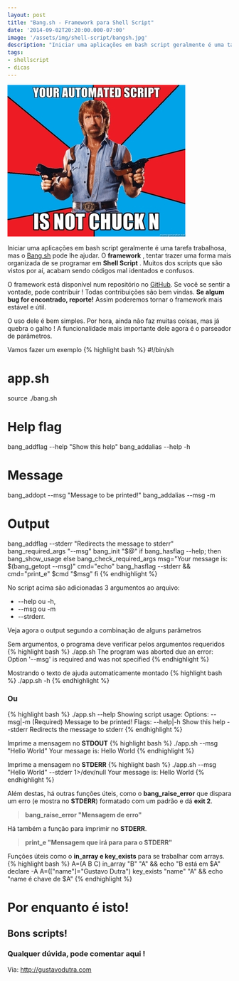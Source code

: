 ```yaml
---
layout: post
title: "Bang.sh - Framework para Shell Script"
date: '2014-09-02T20:20:00.000-07:00'
image: '/assets/img/shell-script/bangsh.jpg'
description: "Iniciar uma aplicações em bash script geralmente é uma tarefa trabalhosa, mas o Bang.sh pode lhe ajudar."
tags:
- shellscript
- dicas
---
```


![Bang.sh - Framework para Shell Script](/assets/img/shell-script/bangsh.jpg "Bang.sh - Framework para Shell Script")

Iniciar uma aplicações em bash script geralmente é uma tarefa trabalhosa, mas o [Bang.sh](https://github.com/bellthoven/bangsh) pode lhe ajudar. O __framework__ , tentar trazer uma forma mais organizada de se programar em __Shell Script__ . Muitos dos scripts que são vistos por aí, acabam sendo códigos mal identados e confusos.

O framework está disponível num repositório no [GitHub](https://github.com/bellthoven/bangsh). Se você se sentir a vontade, pode contribuir ! Todas contribuições são bem vindas. __Se algum bug for encontrado, reporte!__ Assim poderemos tornar o framework mais estável e útil.

O uso dele é bem simples. Por hora, ainda não faz muitas coisas, mas já quebra o galho !
A funcionalidade mais importante dele agora é o parseador de parâmetros.

Vamos fazer um exemplo
{% highlight bash %}
#!/bin/sh
# app.sh
source ./bang.sh
# Help flag
bang_addflag --help "Show this help"
bang_addalias --help -h
# Message
bang_addopt --msg "Message to be printed!"
bang_addalias --msg -m
# Output
bang_addflag --stderr "Redirects the message to stderr"
bang_required_args "--msg"
bang_init "$@"
if bang_hasflag --help; then
 bang_show_usage
else
 bang_check_required_args
 msg="Your message is: $(bang_getopt --msg)"
 cmd="echo"
 bang_hasflag --stderr &amp;&amp; cmd="print_e"
 $cmd "$msg"
fi
{% endhighlight %}

No script acima são adicionadas 3 argumentos ao arquivo: 

+ --help ou -h, 
+ --msg ou -m
+ --strderr.

Veja agora o output segundo a combinação de alguns parâmetros

Sem argumentos, o programa deve verificar pelos argumentos requeridos
{% highlight bash %}
./app.sh
The program was aborted due an error:
Option '--msg' is required and was not specified
{% endhighlight %}

Mostrando o texto de ajuda automaticamente montado
{% highlight bash %}
./app.sh -h
{% endhighlight %}

### Ou
{% highlight bash %}
./app.sh --help
Showing script usage:
Options:
--msg|-m  (Required) Message to be printed!
Flags:
--help|-h Show this help
--stderr Redirects the message to stderr
{% endhighlight %}

Imprime a mensagem no __STDOUT__
{% highlight bash %}
./app.sh --msg "Hello World"
Your message is: Hello World
{% endhighlight %}

Imprime a mensagem no __STDERR__
{% highlight bash %}
./app.sh --msg "Hello World" --stderr 1>/dev/null
Your message is: Hello World
{% endhighlight %}

Além destas, há outras funções úteis, como o __bang_raise_error__ que dispara um erro (e mostra no __STDERR__) formatado com um padrão e dá __exit 2__.

> __bang_raise_error "Mensagem de erro"__

Há também a função para imprimir no __STDERR__.

> __print_e "Mensagem que irá para para o STDERR"__

Funções úteis como o __in_array e key_exists__ para se trabalhar com arrays.
{% highlight bash %}
A=(A B C)
in_array "B" "A" && echo "B está em \$A"
declare -A A=(["name"]="Gustavo Dutra")
key_exists "name" "A" && echo "name é chave de \$A"
{% endhighlight %}

# Por enquanto é isto! 

## Bons scripts! 

### Qualquer dúvida, pode comentar aqui !

Via: <http://gustavodutra.com>

<script async src="https://pagead2.googlesyndication.com/pagead/js/adsbygoogle.js"></script>

<!-- Informat -->
<ins class="adsbygoogle"
 style="display:block"
 data-ad-client="ca-pub-2838251107855362"
 data-ad-slot="2327980059"
 data-ad-format="auto"
 data-full-width-responsive="true"></ins>

<script>
(adsbygoogle = window.adsbygoogle || []).push({});
</script>



